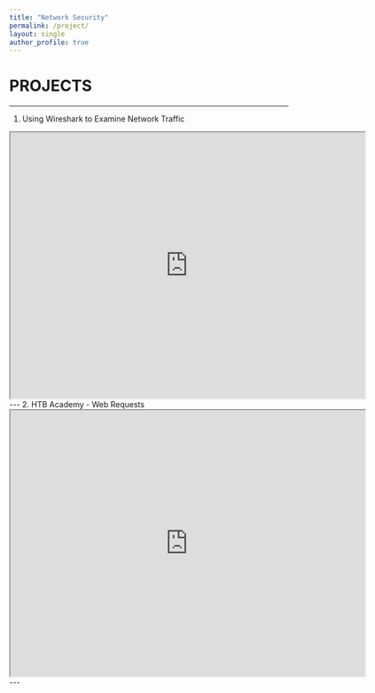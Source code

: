 ```yaml
---
title: "Network Security"
permalink: /project/
layout: single 
author_profile: true
---
```

# **PROJECTS**
---
1. Using Wireshark to Examine Network Traffic
<iframe src="https://drive.google.com/file/d/1dekcfSBztkxMNkKfEFhiGQ7xY0uBDhsT/preview" width="640" height="480" allow="autoplay"></iframe>
---
2. HTB Academy - Web Requests 
<iframe src="https://drive.google.com/file/d/1dekcfSBztkxMNkKfEFhiGQ7xY0uBDhsT/preview" width="640" height="480" allow="autoplay"></iframe>
---
